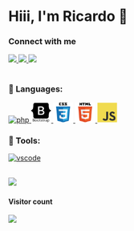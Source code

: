 # Hiii, I'm Ricardo 👋



### Connect with me

<div > 

    
  <a href="mailto:info@prservers.net">
      <img src="https://img.shields.io/badge/-mail-red?flat&logo=gmail&logoColor=white"/>
  </a>
  <!-- <span>&ensp;</span> -->
  <a href="https://3r.com.pa/u/RZQQ" target="_blank">
      <img src="https://img.shields.io/badge/QQ-EB1923?style=flat&logo=tencent-qq"/>
  </a>
  <!-- <span>&ensp;</span> -->
   <a href="https://prservers.net/" target="_blank">
      <img src="https://img.shields.io/badge/Website-blue?style=flat"/>
  </a>

</div>


<br>
<div >

  <h3 >🔧 Languages:</h3>
  <p > 
  <a href="https://php.com" target="_blank"> 
      <img src="https://cdn.jsdelivr.net/gh/devicons/devicon@latest/icons/php/php-original.svg" alt="php" width="40" height="40"/> 
  </a> 
    <a href="https://getbootstrap.com" target="_blank"> 
      <img src="https://raw.githubusercontent.com/devicons/devicon/master/icons/bootstrap/bootstrap-plain-wordmark.svg" alt="bootstrap" width="40" height="40"/> </a> 
    <a href="https://www.w3schools.com/css/" target="_blank"> 
      <img src="https://raw.githubusercontent.com/devicons/devicon/master/icons/css3/css3-original-wordmark.svg" alt="css3" width="40" height="40"/> </a>
    <a href="https://www.w3.org/html/" target="_blank"> 
      <img src="https://raw.githubusercontent.com/devicons/devicon/master/icons/html5/html5-original-wordmark.svg" alt="html5" width="40" height="40"/> </a>
    <a href="https://developer.mozilla.org/en-US/docs/Web/JavaScript" target="_blank"> 
      <img src="https://raw.githubusercontent.com/devicons/devicon/master/icons/javascript/javascript-original.svg" alt="javascript" width="40" height="40"/> </a> 
</p>
 
  <h3 >🧰 Tools:</h3>
    <p > 
    <a href="https://code.visualstudio.com/" target="_blank"> 
      <img src="https://upload.wikimedia.org/wikipedia/commons/9/9a/Visual_Studio_Code_1.35_icon.svg" alt="vscode" width="40" height="40"/> </a>
  </p>

  
  
 <br>
<!--  
  <h4>Random Dad style programming joke...</h4>
  <img src="https://readme-jokes.vercel.app/api?theme=react" alt="Jokes Card" />
 <br> -->
  
<div>
  <img src="https://github-contribution-stats.vercel.app/api/?username=terrorawm" />
</div>
 
<div > 
  <h4>Visitor count</h4>
  <img src="https://profile-counter.glitch.me/terrorawm/count.svg" />
</div>

<br>








 
